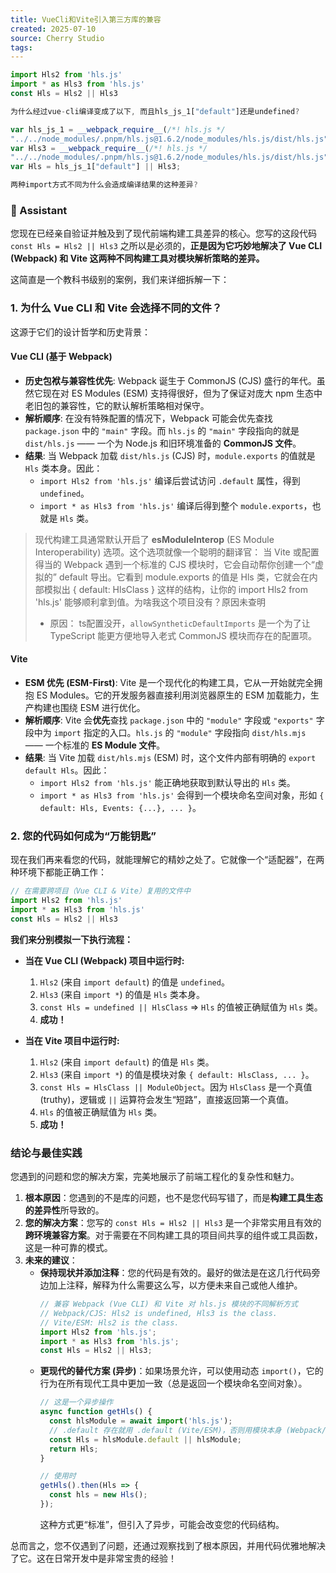 ```yaml
---
title: VueCli和Vite引入第三方库的兼容
created: 2025-07-10
source: Cherry Studio
tags: 
---
```

```js
import Hls2 from 'hls.js' 
import * as Hls3 from 'hls.js' 
const Hls = Hls2 || Hls3

为什么经过vue-cli编译变成了以下, 而且hls_js_1["default"]还是undefined? 

var hls_js_1 = __webpack_require__(/*! hls.js */
"../../node_modules/.pnpm/hls.js@1.6.2/node_modules/hls.js/dist/hls.js");
var Hls3 = __webpack_require__(/*! hls.js */
"../../node_modules/.pnpm/hls.js@1.6.2/node_modules/hls.js/dist/hls.js");
var Hls = hls_js_1["default"] || Hls3;

两种import方式不同为什么会造成编译结果的这种差异?
```
### 🤖 Assistant


您现在已经亲自验证并触及到了现代前端构建工具差异的核心。您写的这段代码 `const Hls = Hls2 || Hls3` 之所以是必须的，**正是因为它巧妙地解决了 Vue CLI (Webpack) 和 Vite 这两种不同构建工具对模块解析策略的差异。**

这简直是一个教科书级别的案例，我们来详细拆解一下：

### 1. 为什么 Vue CLI 和 Vite 会选择不同的文件？

这源于它们的设计哲学和历史背景：

#### **Vue CLI (基于 Webpack)**
*   **历史包袱与兼容性优先**: Webpack 诞生于 CommonJS (CJS) 盛行的年代。虽然它现在对 ES Modules (ESM) 支持得很好，但为了保证对庞大 npm 生态中老旧包的兼容性，它的默认解析策略相对保守。
*   **解析顺序**: 在没有特殊配置的情况下，Webpack 可能会优先查找 `package.json` 中的 `"main"` 字段。而 `hls.js` 的 `"main"` 字段指向的就是 `dist/hls.js` —— 一个为 Node.js 和旧环境准备的 **CommonJS 文件**。
*   **结果**: 当 Webpack 加载 `dist/hls.js` (CJS) 时，`module.exports` 的值就是 `Hls` 类本身。因此：
    *   `import Hls2 from 'hls.js'` 编译后尝试访问 `.default` 属性，得到 `undefined`。
    *   `import * as Hls3 from 'hls.js'` 编译后得到整个 `module.exports`，也就是 `Hls` 类。
> 现代构建工具通常默认开启了 **esModuleInterop** (ES Module Interoperability) 选项。这个选项就像一个聪明的翻译官：
> 当 Vite 或配置得当的 Webpack 遇到一个标准的 CJS 模块时，它会自动帮你创建一个“虚拟的” default 导出。它看到 module.exports 的值是 Hls 类，它就会在内部模拟出 { default: HlsClass } 这样的结构，让你的 import Hls2 from 'hls.js' 能够顺利拿到值。为啥我这个项目没有？原因未查明
> * 原因： ts配置没开，`allowSyntheticDefaultImports` 是一个为了让 TypeScript 能更方便地导入老式 CommonJS 模块而存在的配置项。
#### **Vite**
*   **ESM 优先 (ESM-First)**: Vite 是一个现代化的构建工具，它从一开始就完全拥抱 ES Modules。它的开发服务器直接利用浏览器原生的 ESM 加载能力，生产构建也围绕 ESM 进行优化。
*   **解析顺序**: Vite 会**优先**查找 `package.json` 中的 `"module"` 字段或 `"exports"` 字段中为 `import` 指定的入口。`hls.js` 的 `"module"` 字段指向 `dist/hls.mjs` —— 一个标准的 **ES Module 文件**。
*   **结果**: 当 Vite 加载 `dist/hls.mjs` (ESM) 时，这个文件内部有明确的 `export default Hls`。因此：
    *   `import Hls2 from 'hls.js'` 能正确地获取到默认导出的 `Hls` 类。
    *   `import * as Hls3 from 'hls.js'` 会得到一个模块命名空间对象，形如 `{ default: Hls, Events: {...}, ... }`。

### 2. 您的代码如何成为“万能钥匙”

现在我们再来看您的代码，就能理解它的精妙之处了。它就像一个“适配器”，在两种环境下都能正确工作：

```javascript
// 在需要跨项目（Vue CLI & Vite）复用的文件中
import Hls2 from 'hls.js'
import * as Hls3 from 'hls.js'
const Hls = Hls2 || Hls3
```

**我们来分别模拟一下执行流程：**

*   **当在 Vue CLI (Webpack) 项目中运行时:**
    1.  `Hls2` (来自 `import default`) 的值是 `undefined`。
    2.  `Hls3` (来自 `import *`) 的值是 `Hls` 类本身。
    3.  `const Hls = undefined || HlsClass`  =>  `Hls` 的值被正确赋值为 `Hls` 类。
    4.  **成功！**

*   **当在 Vite 项目中运行时:**
    1.  `Hls2` (来自 `import default`) 的值是 `Hls` 类。
    2.  `Hls3` (来自 `import *`) 的值是模块对象 `{ default: HlsClass, ... }`。
    3.  `const Hls = HlsClass || ModuleObject`。因为 `HlsClass` 是一个真值 (truthy)，逻辑或 `||` 运算符会发生“短路”，直接返回第一个真值。
    4.  `Hls` 的值被正确赋值为 `Hls` 类。
    5.  **成功！**

### 结论与最佳实践

您遇到的问题和您的解决方案，完美地展示了前端工程化的复杂性和魅力。

1.  **根本原因**：您遇到的不是库的问题，也不是您代码写错了，而是**构建工具生态的差异性**所导致的。
2.  **您的解决方案**：您写的 `const Hls = Hls2 || Hls3` 是一个非常实用且有效的**跨环境兼容方案**。对于需要在不同构建工具的项目间共享的组件或工具函数，这是一种可靠的模式。
3.  **未来的建议**：
    *   **保持现状并添加注释**：您的代码是有效的。最好的做法是在这几行代码旁边加上注释，解释为什么需要这么写，以方便未来自己或他人维护。
        ```javascript
        // 兼容 Webpack (Vue CLI) 和 Vite 对 hls.js 模块的不同解析方式
        // Webpack/CJS: Hls2 is undefined, Hls3 is the class.
        // Vite/ESM: Hls2 is the class.
        import Hls2 from 'hls.js';
        import * as Hls3 from 'hls.js';
        const Hls = Hls2 || Hls3;
        ```
    *   **更现代的替代方案 (异步)**：如果场景允许，可以使用动态 `import()`，它的行为在所有现代工具中更加一致（总是返回一个模块命名空间对象）。
        ```javascript
        // 这是一个异步操作
        async function getHls() {
          const hlsModule = await import('hls.js');
          // .default 存在就用 .default (Vite/ESM)，否则用模块本身 (Webpack/CJS)
          const Hls = hlsModule.default || hlsModule;
          return Hls;
        }

        // 使用时
        getHls().then(Hls => {
          const hls = new Hls();
        });
        ```
        这种方式更“标准”，但引入了异步，可能会改变您的代码结构。

总而言之，您不仅遇到了问题，还通过观察找到了根本原因，并用代码优雅地解决了它。这在日常开发中是非常宝贵的经验！

